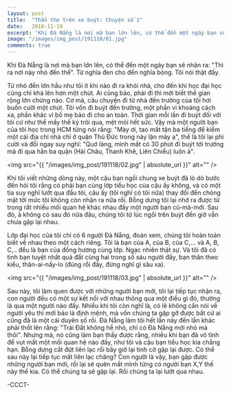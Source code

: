 ```yaml
---
layout: post
title:  "Thẩn thơ trên xe buýt: Chuyện số 1"
date:   2018-11-19
excerpt: 'Khi Đà Nẵng là nơi mà bạn lớn lên, có thể đến một ngày bạn sẽ nhận ra: "Thì ra nơi này nhỏ đến thế"...'
image: "/images/img_post/191118/01.jpg"
comments: true
---
```


Khi Đà Nẵng là nơi mà bạn lớn lên, có thể đến một ngày bạn sẽ nhận ra: "Thì ra nơi này nhỏ đến thế". Từ nghĩa đen cho đến nghĩa bóng. Tôi nói thật đấy.

Từ nhỏ đến lớn hầu như tôi ít khi nào đi ra khỏi nhà, cho đến khi học đại học cũng chỉ khá lên hơn một chút. Ai cũng bảo, phải đi thì mới biết thế gian rộng lớn chừng nào. Cơ mà, câu chuyện đi từ nhà đến trường của tôi hơi buồn cười một chút. Tôi vốn đi buýt đến trường, một phần vì khoảng cách xa, phần khác vì bố mẹ bảo đi cho an toàn. Thời gian mỗi lần đi buýt đối với tôi cứ như thể mấy thế kỷ trôi qua, mệt mỏi hết sức. Vậy mà một người bạn của tôi học trong HCM từng nói rằng: "Mày ơi, tao mất tận ba tiếng để kiếm một cái địa chỉ nhà chỉ ở quận Thủ Đức trong này lận mày ạ", thế là tôi lại phì cười và đổi ngay suy nghĩ: "Quớ làng, mình mất có 30 phút đi buýt tới trường mà đi qua hẳn ba quận (Hải Châu, Thanh Khê, Liên Chiểu) luôn á".

<span class="image left"><img src="{{ "/images/img_post/191118/02.jpg" | absolute_url }}" alt="" /></span>
  
Khi tôi viết những dòng này, một cậu bạn ngồi chung xe buýt đã lò dò bước đến hỏi tôi rằng có phải bạn cùng lớp tiểu học của cậu ấy không, và có một tia suy nghĩ lướt qua đầu tôi, cậu ấy (tôi nghĩ có tôi nữa) thay đổi đến chóng mặt tới mức tôi không còn nhận ra nữa rồi. Bỗng dưng tôi lại nhớ ra được từ trong rất nhiều mối quan hệ khác nhau đấy một người bạn cũ-mà-mới. Sau đó, à không có sau đó nữa đâu, chúng tôi từ lúc ngồi trên buýt đến giờ vẫn chưa gặp lại nhau.

Lớp đại học của tôi chỉ có 6 người Đà Nẵng, đoán xem, chúng tôi hoàn toàn biết về nhau theo một cách riêng. Tôi là bạn của A, của B, của C,... và A, B, C,.. đều là bạn của đồng hương cùng lớp. Ngạc nhiên thật sự. Và tôi đã có tình bạn tuyệt nhất quả đất cùng hai trong số sáu người đấy, bạn thân theo kiểu, thân-ai-nấy-lo (đúng rồi đấy, đừng nghĩ gì sâu xa).

<span class="image right"><img src="{{ "/images/img_post/191118/03.jpg" | absolute_url }}" alt="" /></span>
 
Sau này, tôi làm quen được với những người bạn mới, tôi lại tiếp tục nhận ra, con người đều có một sự kết nối với nhau thông qua một điều gì đó, thường là qua một người nào đấy. Nhiều khi tôi còn nghĩ là, có lẽ không cần nói về người yêu thì mới bảo là định mệnh, mà vốn chúng ta gặp gỡ được bất cứ ai cũng đã là một cái duyên số rồi. Đà Nẵng làm tôi hết lần này đến lần khác phải thốt lên rằng: "Trái Đất không hề nhỏ, chỉ có Đà Nẵng mới nhỏ mà thôi". Nhưng mà, nó cũng làm bạn thấy được rằng, nhiều khi bạn đã vô tình để vụt mất một mối quan hệ nào đấy, như tôi và cậu bạn tiểu học kia chẳng hạn. Bỗng dưng cắt đứt liên lạc rồi bây giờ lại tình cờ gặp lại được. Có thể sau này lại tiếp tục mất liên lạc chăng? Con người là vậy, bạn gặp được những người bạn mới, rồi lại sẽ quên mất mình từng có người bạn X,Y thế này thế kia. Có thể chúng ta sẽ gặp lại. Rồi chúng ta lại lướt qua nhau.

-CCCT- 
